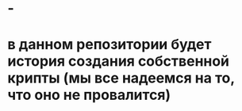 # -
# в данном репозитории будет история создания собственной крипты (мы все надеемся на то, что оно не провалится)
